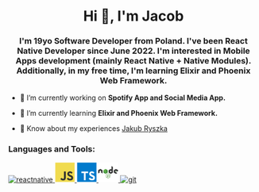 <h1 align="center">Hi 👋, I'm Jacob</h1>
<h3 align="center">I'm 19yo Software Developer from Poland. I've been React Native Developer since June 2022. I'm interested in Mobile Apps development (mainly React Native + Native Modules). Additionally, in my free time, I'm learning Elixir and Phoenix Web Framework.</h3>

- 🔭 I’m currently working on **Spotify App and Social Media App.**

- 🌱 I’m currently learning **Elixir and Phoenix Web Framework.**

- 📄 Know about my experiences [Jakub Ryszka](https://www.linkedin.com/in/jakub-ryszka-7b918622a/)


<h3 align="left">Languages and Tools:</h3>
<p align="left"><a href="https://reactnative.dev/" target="_blank" rel="noreferrer"> <img src="https://reactnative.dev/img/header_logo.svg" alt="reactnative" width="40" height="40"/> </a> <a href="https://developer.mozilla.org/en-US/docs/Web/JavaScript" target="_blank" rel="noreferrer"> <img src="https://raw.githubusercontent.com/devicons/devicon/master/icons/javascript/javascript-original.svg" alt="javascript" width="40" height="40"/> </a> <a href="https://www.typescriptlang.org/" target="_blank" rel="noreferrer"> <img src="https://raw.githubusercontent.com/devicons/devicon/master/icons/typescript/typescript-original.svg" alt="typescript" width="40" height="40"/> </a> <a href="https://nodejs.org" target="_blank" rel="noreferrer"> <img src="https://raw.githubusercontent.com/devicons/devicon/master/icons/nodejs/nodejs-original-wordmark.svg" alt="nodejs" width="40" height="40"/>  <a href="https://git-scm.com/" target="_blank" rel="noreferrer"> <img src="https://www.vectorlogo.zone/logos/git-scm/git-scm-icon.svg" alt="git" width="40" height="40"/> </a></p>
